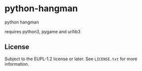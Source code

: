 # python-hangman

python hangman

requires python3, pygame and urllib3

## License

Subject to the EUPL-1.2 license or later. See `LICENSE.txt` for more
information.
